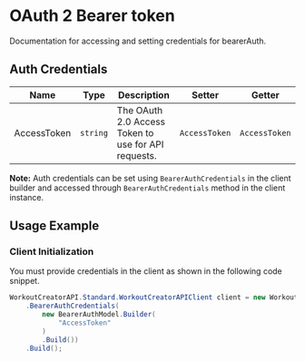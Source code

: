 
# OAuth 2 Bearer token



Documentation for accessing and setting credentials for bearerAuth.

## Auth Credentials

| Name | Type | Description | Setter | Getter |
|  --- | --- | --- | --- | --- |
| AccessToken | `string` | The OAuth 2.0 Access Token to use for API requests. | `AccessToken` | `AccessToken` |



**Note:** Auth credentials can be set using `BearerAuthCredentials` in the client builder and accessed through `BearerAuthCredentials` method in the client instance.

## Usage Example

### Client Initialization

You must provide credentials in the client as shown in the following code snippet.

```csharp
WorkoutCreatorAPI.Standard.WorkoutCreatorAPIClient client = new WorkoutCreatorAPI.Standard.WorkoutCreatorAPIClient.Builder()
    .BearerAuthCredentials(
        new BearerAuthModel.Builder(
            "AccessToken"
        )
        .Build())
    .Build();
```


